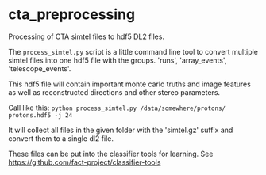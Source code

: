 # cta_preprocessing
Processing of CTA simtel files to hdf5 DL2 files.

The `process_simtel.py` script is a little command line tool to convert multiple simtel files
into one hdf5 file with the groups. 'runs', 'array_events', 'telescope_events'.

This hdf5 file will contain important monte carlo truths and image features as well as reconstructed
directions and other stereo parameters.

Call like this:
  `python process_simtel.py /data/somewhere/protons/ protons.hdf5 -j 24`

It will collect all files in the given folder with the 'simtel.gz' suffix and convert them to a single 
dl2 file. 

These files can be put into the classifier tools for learning.
See https://github.com/fact-project/classifier-tools
